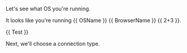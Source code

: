 Let's see what OS you're running.

It looks like you're running {{ OSName }} {{ BrowserName }} {{ 2+3 }}.

{{ Test }}

<router-link to="choose-connection">Next, we'll choose a connection type.</router-link>
